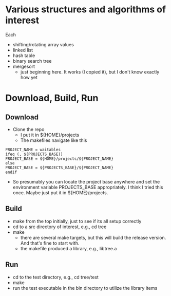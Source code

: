 # Various structures and algorithms of interest
Each
- shifting/rotating array values
- linked list
- hash table
- binary search tree
- mergesort
  - just beginning here. It works (I copied it), but I don't know exactly how yet

# Download, Build, Run
## Download
- Clone the repo
  - I put it in ${HOME}/projects
  - The makefiles navigate like this
```
PROJECT_NAME = waitables
ifeq (, $(PROJECTS_BASE))
PROJECT_BASE = ${HOME}/projects/${PROJECT_NAME}
else
PROJECT_BASE = ${PROJECTS_BASE}/${PROJECT_NAME}
endif
```
  - So presumably you can locate the project base anywhere and set the environment variable PROJECTS_BASE appropriately. I think I tried this once. Maybe just put it in ${HOME}/projects.
## Build
- make from the top initially, just to see if its all setup correctly
- cd to a src directory of interest, e.g., cd tree
- make
  - there are several make targets, but this will build the release version. And that's fine to start with.
  - the makefile produced a library, e.g., libtree.a
## Run
- cd to the test directory, e.g., cd tree/test
- make
- run the test executable in the bin directory to utilize the library items
